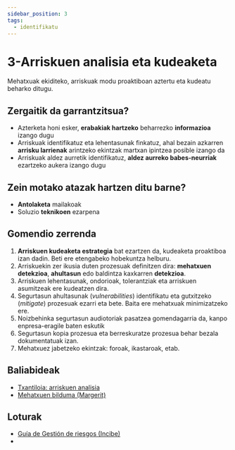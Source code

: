 ```yaml
---
sidebar_position: 3
tags:
  - identifikatu
---
```


# 3-Arriskuen analisia eta kudeaketa

Mehatxuak ekiditeko, arriskuak modu proaktiboan aztertu eta kudeatu beharko ditugu.

## Zergaitik da garrantzitsua?

- Azterketa honi esker, **erabakiak hartzeko** beharrezko **informazioa** izango dugu
- Arriskuak identifikatuz eta lehentasunak finkatuz, ahal bezain azkarren **arrisku larrienak** arintzeko ekintzak martxan ipintzea posible izango da
- Arriskuak aldez aurretik identifikatuz, **aldez aurreko babes-neurriak** ezartzeko aukera izango dugu

## Zein motako atazak hartzen ditu barne?

- **Antolaketa** mailakoak
- Soluzio **teknikoen** ezarpena

## Gomendio zerrenda

1. **Arriskuen kudeaketa estrategia** bat ezartzen da, kudeaketa proaktiboa izan dadin. Beti ere etengabeko hobekuntza helburu.
2. Arriskuekin zer ikusia duten prozesuak definitzen dira: **mehatxuen detekzioa**, **ahultasun** edo baldintza kaxkarren **detekzioa**.
3. Arriskuen lehentasunak, ondorioak, tolerantziak eta arriskuen asumitzeak ere kudeatzen dira.
4. Segurtasun ahultasunak (*vulnerabilities*) identifikatu eta gutxitzeko (*mitigate*) prozesuak ezarri eta bete. Baita ere mehatxuak minimizatzeko ere.
5. Noizbehinka segurtasun audiotoriak pasatzea gomendagarria da, kanpo enpresa-eragile baten eskutik
6. Segurtasun kopia prozesua eta berreskuratze prozesua behar bezala dokumentatuak izan.
7. Mehatxuez jabetzeko ekintzak: foroak, ikastaroak, etab.

## Baliabideak

- [Txantiloia: arriskuen analisia](../../baliabideak/arriskuen-analisia)
- [Mehatxuen bilduma (Margerit)](../../baliabideak/margerit-mehatxuen-bilduma)

## Loturak

- [Guía de Gestión de riesgos (Incibe)](https://www.incibe.es/sites/default/files/contenidos/guias/doc/guia_ciberseguridad_gestion_riesgos_metad.pdf)
- 